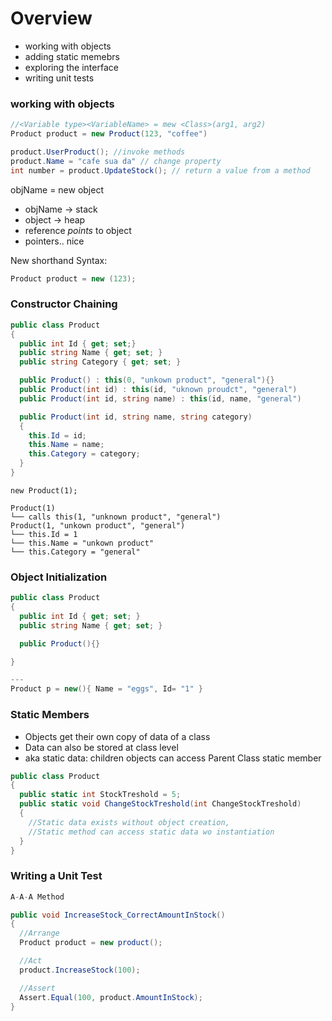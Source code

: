 # Overview

- working with objects
- adding static memebrs
- exploring the interface
- writing unit tests

### working with objects

```c#
//<Variable type><VariableName> = mew <Class>(arg1, arg2)
Product product = new Product(123, "coffee")

product.UserProduct(); //invoke methods
product.Name = "cafe sua da" // change property
int number = product.UpdateStock(); // return a value from a method
```

objName = new object

- objName -> stack
- object -> heap
- reference _points_ to object
- pointers.. nice

New shorthand Syntax:

```c#
Product product = new (123);
```

### Constructor Chaining

```c#
public class Product
{
  public int Id { get; set;}
  public string Name { get; set; }
  public string Category { get; set; }

  public Product() : this(0, "unkown product", "general"){}
  public Product(int id) : this(id, "uknown proudct", "general")
  public Product(int id, string name) : this(id, name, "general")

  public Product(int id, string name, string category)
  {
    this.Id = id;
    this.Name = name;
    this.Category = category;
  }
}
```

```
new Product(1);

Product(1)
└── calls this(1, "unknown product", "general")
Product(1, "unkown product", "general")
└── this.Id = 1
└── this.Name = "unkown product"
└── this.Category = "general"
```

### Object Initialization

```c#
public class Product
{
  public int Id { get; set; }
  public string Name { get; set; }

  public Product(){}

}

---
Product p = new(){ Name = "eggs", Id= "1" }
```

### Static Members

- Objects get their own copy of data of a class
- Data can also be stored at class level
- aka static data: children objects can access Parent Class static member

```c#
public class Product
{
  public static int StockTreshold = 5;
  public static void ChangeStockTreshold(int ChangeStockTreshold)
  {
    //Static data exists without object creation,
    //Static method can access static data wo instantiation
  }
}
```

### Writing a Unit Test

```c#
A-A-A Method

public void IncreaseStock_CorrectAmountInStock()
{
  //Arrange
  Product product = new product();

  //Act
  product.IncreaseStock(100);

  //Assert
  Assert.Equal(100, product.AmountInStock);
}
```

